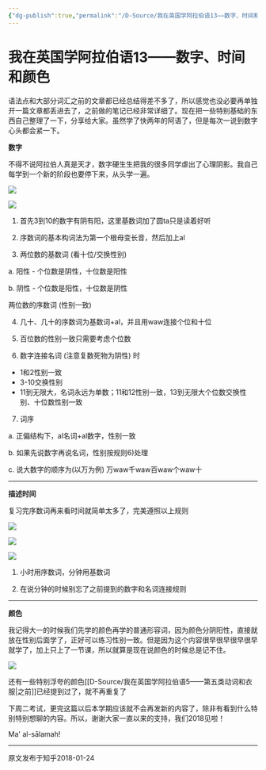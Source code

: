 ```yaml
---
{"dg-publish":true,"permalink":"/D-Source/我在英国学阿拉伯语13——数字、时间和颜色/"}
---
```


# 我在英国学阿拉伯语13——数字、时间和颜色

语法点和大部分词汇之前的文章都已经总结得差不多了，所以感觉也没必要再单独开一篇文章都丢进去了，之前做的笔记已经非常详细了。现在把一些特别基础的东西自己整理了一下，分享给大家。虽然学了快两年的阿语了，但是每次一说到数字心头都会紧一下。


**数字**

不得不说阿拉伯人真是天才，数字硬生生把我的很多同学虐出了心理阴影。我自己每学到一个新的阶段也要停下来，从头学一遍。

![](https://pic2.zhimg.com/80/v2-327360585419701b0e1c9e46371618dd_720w.webp)

![](https://pic4.zhimg.com/80/v2-76704c8b71ab6efb5185323a59c54bd3_720w.webp)

1) 首先3到10的数字有阴有阳，这里基数词加了圆ta只是读着好听

  

2) 序数词的基本构词法为第一个根母变长音，然后加上al

  

3) 两位数的基数词 (看十位/交换性别)

a. 阳性 - 个位数是阴性，十位数是阳性

b. 阴性 - 个位数是阳性，十位数是阴性

  

两位数的序数词 (性别一致)

  

4) 几十、几十的序数词为基数词+al，并且用waw连接个位和十位

  

5) 百位数的性别一致只需要考虑个位数

  

6) 数字连接名词 (注意复数死物为阴性) 时

- 1和2性别一致
- 3-10交换性别
- 11到无限大，名词永远为单数；11和12性别一致，13到无限大个位数交换性别、十位数性别一致

  

7) 词序

a. 正偏结构下，al名词+al数字，性别一致

b. 如果先说数字再说名词，性别按规则6)处理

c. 说大数字的顺序为(以万为例) 万waw千waw百waw个waw十

---

**描述时间**

复习完序数词再来看时间就简单太多了，完美遵照以上规则

![](https://pic3.zhimg.com/80/v2-348e6c37e7f53aa28dd72991538ffea6_720w.webp)

![](https://pic2.zhimg.com/80/v2-94e3012498f2b4d190b23e3909527e41_720w.webp)

![](https://pic3.zhimg.com/80/v2-0d8b4b5a7e711bdd0689bc4585145dee_720w.webp)

1) 小时用序数词，分钟用基数词

  

2) 在说分钟的时候别忘了之前提到的数字和名词连接规则

---

**颜色**

我记得大一的时候我们先学的颜色再学的普通形容词，因为颜色分阴阳性，直接就放在性别后面学了，正好可以练习性别一致。但是因为这个内容很早很早很早很早就学了，加上只上了一节课，所以就算是现在说颜色的时候总是记不住。

![](https://pic3.zhimg.com/80/v2-3fe1ee6c51ebc8987ddb044411f92382_720w.webp)

还有一些特别浮夸的颜色[[D-Source/我在英国学阿拉伯语5——第五类动词和衣服\|之前]]已经提到过了，就不再重复了

下周二考试，更完这篇以后本学期应该就不会再发新的内容了，除非有看到什么特别特别想聊的内容。所以，谢谢大家一直以来的支持，我们2018见啦！

Ma' al-sālamah!

---
原文发布于知乎2018-01-24